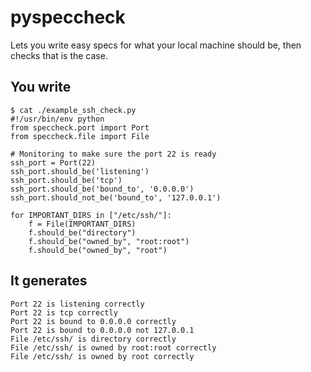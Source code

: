 pyspeccheck
===========

Lets you write easy specs for what your local machine should be, then checks that is the case.


You write
---------

	$ cat ./example_ssh_check.py
    #!/usr/bin/env python
    from speccheck.port import Port
    from speccheck.file import File

    # Monitoring to make sure the port 22 is ready
    ssh_port = Port(22)
    ssh_port.should_be('listening')
    ssh_port.should_be('tcp')
    ssh_port.should_be('bound_to', '0.0.0.0')
    ssh_port.should_not_be('bound_to', '127.0.0.1')

	for IMPORTANT_DIRS in ["/etc/ssh/"]:
		f = File(IMPORTANT_DIRS)
		f.should_be("directory")
		f.should_be("owned_by", "root:root")
		f.should_be("owned_by", "root")

It generates
--------------

	Port 22 is listening correctly
	Port 22 is tcp correctly
	Port 22 is bound to 0.0.0.0 correctly
	Port 22 is bound to 0.0.0.0 not 127.0.0.1
	File /etc/ssh/ is directory correctly
	File /etc/ssh/ is owned by root:root correctly
	File /etc/ssh/ is owned by root correctly
